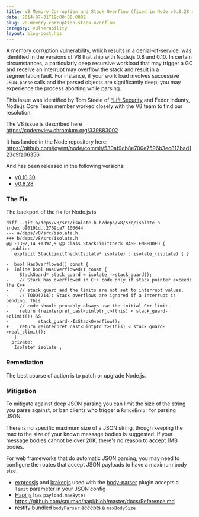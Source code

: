 ```yaml
---
title: V8 Memory Corruption and Stack Overflow (fixed in Node v0.8.28 and v0.10.30)
date: 2014-07-31T19:00:00.000Z
slug: v8-memory-corruption-stack-overflow
category: vulnerability
layout: blog-post.hbs
---
```


A memory corruption vulnerability, which results in a denial-of-service, was
identified in the versions of V8 that ship with Node.js 0.8 and 0.10. In
certain circumstances, a particularly deep recursive workload that may trigger
a GC and receive an interrupt may overflow the stack and result in a
segmentation fault. For instance, if your work load involves successive
`JSON.parse` calls and the parsed objects are significantly deep, you may
experience the process aborting while parsing.

This issue was identified by Tom Steele of [^Lift
Security](https://liftsecurity.io/) and Fedor Indunty, Node.js Core Team member
worked closely with the V8 team to find our resolution. 

The V8 issue is described here https://codereview.chromium.org/339883002

It has landed in the Node repository here:
https://github.com/joyent/node/commit/530af9cb8e700e7596b3ec812bad123c9fa06356

And has been released in the following versions:

* [v0.10.30](https://nodejs.org/dist/v0.10.30)
* [v0.8.28](https://nodejs.org/dist/v0.8.28)

### The Fix

The backport of the fix for Node.js is

```
diff --git a/deps/v8/src/isolate.h b/deps/v8/src/isolate.h
index b90191d..2769ca7 100644
--- a/deps/v8/src/isolate.h
+++ b/deps/v8/src/isolate.h
@@ -1392,14 +1392,9 @@ class StackLimitCheck BASE_EMBEDDED {
  public:
   explicit StackLimitCheck(Isolate* isolate) : isolate_(isolate) { }
 
-  bool HasOverflowed() const {
+  inline bool HasOverflowed() const {
     StackGuard* stack_guard = isolate_->stack_guard();
-    // Stack has overflowed in C++ code only if stack pointer exceeds the C++
-    // stack guard and the limits are not set to interrupt values.
-    // TODO(214): Stack overflows are ignored if a interrupt is pending. This
-    // code should probably always use the initial C++ limit.
-    return (reinterpret_cast<uintptr_t>(this) < stack_guard->climit()) &&
-           stack_guard->IsStackOverflow();
+    return reinterpret_cast<uintptr_t>(this) < stack_guard->real_climit();
   }
  private:
   Isolate* isolate_;
```

### Remediation

The best course of action is to patch or upgrade Node.js.

### Mitigation

To mitigate against deep JSON parsing you can limit the size of the string you
parse against, or ban clients who trigger a `RangeError` for parsing JSON.

There is no specific maximum size of a JSON string, though keeping the max to
the size of your known message bodies is suggested. If your message bodies
cannot be over 20K, there's no reason to accept 1MB bodies.

For web frameworks that do automatic JSON parsing, you may need to configure
the routes that accept JSON payloads to have a maximum body size.

* [expressjs](http://expressjs.com) and [krakenjs](http://krakenjs.com) used with the [body-parser](https://github.com/expressjs/body-parser#bodyparserjsonoptions) plugin accepts a `limit` parameter in your JSON config
* [Hapi.js](http://hapijs.com) has `payload.maxBytes` https://github.com/spumko/hapi/blob/master/docs/Reference.md
* [restify](http://mcavage.me/node-restify/#Bundled-Plugins) bundled `bodyParser` accepts a `maxBodySize`
